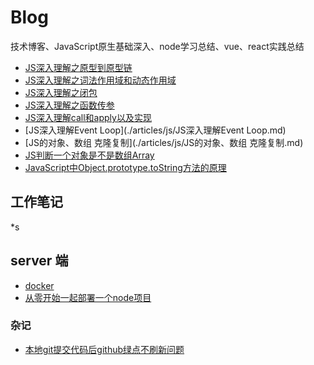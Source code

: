 # Blog
技术博客、JavaScript原生基础深入、node学习总结、vue、react实践总结

*  [JS深入理解之原型到原型链](./articles/js/JS深入理解之原型到原型链.md)
*  [JS深入理解之词法作用域和动态作用域](./articles/js/JS深入理解之词法作用域和动态作用域.md)
*  [JS深入理解之闭包](./articles/js/JS深入理解之闭包.md)
*  [JS深入理解之函数传参](./articles/js/JS深入理解之函数传参.md)
*  [JS深入理解call和apply以及实现](./articles/js/JS深入理解call和apply以及实现.md)
*  [JS深入理解Event Loop](./articles/js/JS深入理解Event Loop.md)
*  [JS的对象、数组 克隆复制](./articles/js/JS的对象、数组 克隆复制.md)
*  [JS判断一个对象是不是数组Array](./articles/js/JS判断一个对象是不是数组Array.md)
*   [JavaScript中Object.prototype.toString方法的原理](./articles/js/JavaScript中Object.prototype.toString方法的原理.md)




## 工作笔记

*s


 
## server 端
* [docker](./articles/server/docker.md)
* [从零开始一起部署一个node项目](./articles/jotting/从零开始一起部署一个node项目.md)



### 杂记
* [本地git提交代码后github绿点不刷新问题](./articles/jotting/1本地git提交代码后github绿点不刷新问题.md)



